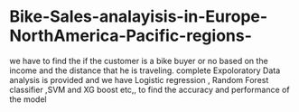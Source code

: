 # Bike-Sales-analayisis-in-Europe-NorthAmerica-Pacific-regions-
we have to find the if the customer is a bike buyer or no based on the income and the distance that he is traveling. complete Expoloratory Data analysis is provided and we have Logistic regression , Random Forest classifier ,SVM and XG boost etc,, to find the accuracy and performance of the model
